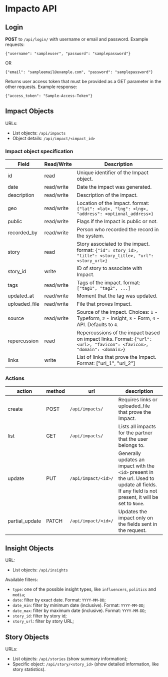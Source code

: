 # Impacto API

## Login

**POST** to `/api/login/` with username or email and password.
Example requests:
```
{"username": "sampleuser", "password": "samplepassword"}
```
OR
```
{"email": "sampleemail@example.com", "password": "samplepassword"}
```

Returns user access token that must be provided as a GET parameter in the other requests.
Example response:
```
{"access_token": "Sample-Access-Token"}
```

## Impact Objects

URLs:

- List objects: `/api/impacts`
- Object details: `/api/impact/<impact_id>`


### Impact object specification

Field | Read/Write | Description
----- | ---------- | ----------
id | read | Unique identifier of the Impact object.
date | read/write | Date the impact was generated.
description | read/write | Description of the impact.
geo | read/write | Location of the Impact. format: `{"lat": <lat>, "lng": <lng>, "address": <optional_address>}`
public | read/write | Flags if the Impact is public or not.
recorded_by | read/write | Person who recorded the record in the system.
story | read | Story associated to the impact. format: `{"id": story_id>, "title": <story_title>, "url": <story_url>}`
story_id | write | ID of story to associate with Impact.
tags | read/write | Tags of the impact. format: `["tag1", "tag2", ...]`
updated_at | read/write | Moment that the tag was updated.
uploaded_file | read/write | File that proves Impact.
source | read/write | Source of the impact. Choices: `1` - Typeform, `2` - Insight, `3` - Form, `4` - API. Defaults to `4`.
repercussion | read | Repercussions of the impact based on impact links. Format: `{"url": <url>, "favicon": <favicon>, "domain": <domain>}`
links | write | List of links that prove the Impact. Format: ["url_1", "url_2"]


### Actions

action | method | url | description
------ | ------ | --- | -----------
create | POST | `/api/impacts/` | Requires links or uploaded_file that prove the Impact.
list | GET | `/api/impacts/` | Lists all impacts for the partner that the user belongs to.
update | PUT | `/api/impact/<id>/` | Generally updates an impact with the `<id>` present in the url. Used to update all fields. If any field is not present, it will be set to `None`.
partial_update | PATCH | `/api/impact/<id>/` | Updates the impact only on the fields sent in the request.


## Insight Objects

URL:

- List objects: `/api/insights`

Available filters:

- `type`: one of the possible insight types, like `influencers`, `politics` and
  `media`;
- `date`: filter by exact date. Format: `YYYY-MM-DD`;
- `date_min`: filter by minimum date (inclusive). Format: `YYYY-MM-DD`;
- `date_max`: filter by maximum date (inclusive). Format: `YYYY-MM-DD`;
- `story_id`: filter by story id;
- `story_url`: filter by story URL;


## Story Objects

URLs:

- List objects: `/api/stories` (show summary information);
- Specific object: `/api/story/<story_id>` (show detailed information, like
  story statistics).
